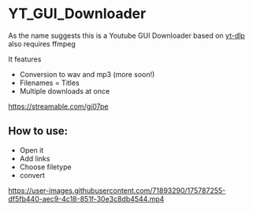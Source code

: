 # YT_GUI_Downloader
As the name suggests this is a Youtube GUI Downloader based on [yt-dlp](https://github.com/yt-dlp/yt-dlp) also requires ffmpeg

It features 
- Conversion to wav and mp3 (more soon!)
- Filenames = Titles
- Multiple downloads at once

https://streamable.com/gi07pe

## How to use:
- Open it
- Add links
- Choose filetype
- convert




https://user-images.githubusercontent.com/71893290/175787255-df5fb440-aec9-4c18-851f-30e3c8db4544.mp4

